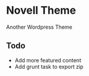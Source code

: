 Novell Theme
===========

Another Wordpress Theme

## Todo

* Add more featured content
* Add grunt task to export zip
